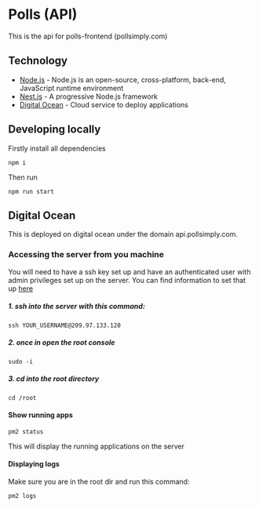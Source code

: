 # Polls (API)

This is the api for polls-frontend (pollsimply.com)

## Technology

* [Node.js](https://nodejs.org/en/) - Node.js is an open-source, cross-platform, back-end, JavaScript runtime environment 
* [Nest.js](https://nestjs.com/) - A progressive Node.js framework 
* [Digital Ocean](https://www.digitalocean.com/) - Cloud service to deploy applications

## Developing locally

Firstly install all dependencies

```
npm i
```

Then run

```
npm run start
```

## Digital Ocean

This is deployed on digital ocean under the domain api.pollsimply.com.


### Accessing the server from you machine

You will need to have a ssh key set up and have an authenticated user with admin privileges set up on the server. You can find information to set that up [here](https://www.digitalocean.com/community/questions/setting-up-a-new-user-using-ssh)

##### 1. ssh into the server with this command: 
```
ssh YOUR_USERNAME@209.97.133.120
```

##### 2. once in open the root console

```
sudo -i
``` 

##### 3. cd into the root directory

```
cd /root
```

#### Show running apps
```
pm2 status
```
This will display the running applications on the server

#### Displaying logs 
Make sure you are in the root dir and run this command:

```
pm2 logs
```
